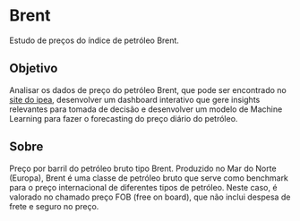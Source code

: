 # Brent

Estudo de preços do índice de petróleo Brent.

## Objetivo

Analisar os dados de preço do petróleo Brent, que pode ser encontrado no [site do ipea](http://www.ipeadata.gov.br/ExibeSerie.aspx?module=m&serid=1650971490&oper=view), desenvolver um dashboard interativo que gere insights relevantes para tomada de decisão e desenvolver um modelo de Machine Learning para fazer o forecasting do preço diário do petróleo.

## Sobre

Preço por barril do petróleo bruto tipo Brent. Produzido no Mar do Norte (Europa), Brent é uma classe de petróleo bruto que serve como benchmark para o preço internacional de diferentes tipos de petróleo. Neste caso, é valorado no chamado preço FOB (free on board), que não inclui despesa de frete e seguro no preço.
